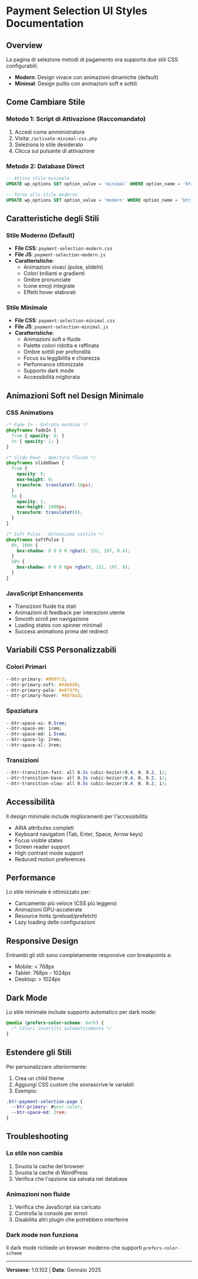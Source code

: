 # Payment Selection UI Styles Documentation

## Overview
La pagina di selezione metodi di pagamento ora supporta due stili CSS configurabili:
- **Modern**: Design vivace con animazioni dinamiche (default)
- **Minimal**: Design pulito con animazioni soft e sottili

## Come Cambiare Stile

### Metodo 1: Script di Attivazione (Raccomandato)
1. Accedi come amministratore
2. Visita: `/activate-minimal-css.php`
3. Seleziona lo stile desiderato
4. Clicca sul pulsante di attivazione

### Metodo 2: Database Direct
```sql
-- Attiva stile minimale
UPDATE wp_options SET option_value = 'minimal' WHERE option_name = 'btr_payment_selection_css_style';

-- Torna allo stile moderno
UPDATE wp_options SET option_value = 'modern' WHERE option_name = 'btr_payment_selection_css_style';
```

## Caratteristiche degli Stili

### Stile Moderno (Default)
- **File CSS**: `payment-selection-modern.css`
- **File JS**: `payment-selection-modern.js`
- **Caratteristiche**:
  - Animazioni vivaci (pulse, slideIn)
  - Colori brillanti e gradienti
  - Ombre pronunciate
  - Icone emoji integrate
  - Effetti hover elaborati

### Stile Minimale
- **File CSS**: `payment-selection-minimal.css`
- **File JS**: `payment-selection-minimal.js`
- **Caratteristiche**:
  - Animazioni soft e fluide
  - Palette colori ridotta e raffinata
  - Ombre sottili per profondità
  - Focus su leggibilità e chiarezza
  - Performance ottimizzate
  - Supporto dark mode
  - Accessibilità migliorata

## Animazioni Soft nel Design Minimale

### CSS Animations
```css
/* Fade In - Entrata morbida */
@keyframes fadeIn {
  from { opacity: 0; }
  to { opacity: 1; }
}

/* Slide Down - Apertura fluida */
@keyframes slideDown {
  from { 
    opacity: 0; 
    max-height: 0;
    transform: translateY(-10px);
  }
  to { 
    opacity: 1; 
    max-height: 1000px;
    transform: translateY(0);
  }
}

/* Soft Pulse - Attenzione sottile */
@keyframes softPulse {
  0%, 100% {
    box-shadow: 0 0 0 0 rgba(0, 151, 197, 0.4);
  }
  50% {
    box-shadow: 0 0 0 8px rgba(0, 151, 197, 0);
  }
}
```

### JavaScript Enhancements
- Transizioni fluide tra stati
- Animazioni di feedback per interazioni utente
- Smooth scroll per navigazione
- Loading states con spinner minimali
- Success animations prima del redirect

## Variabili CSS Personalizzabili

### Colori Primari
```css
--btr-primary: #0097c5;
--btr-primary-soft: #4db8d9;
--btr-primary-pale: #e8f4f9;
--btr-primary-hover: #007ba3;
```

### Spaziatura
```css
--btr-space-xs: 0.5rem;
--btr-space-sm: 1rem;
--btr-space-md: 1.5rem;
--btr-space-lg: 2rem;
--btr-space-xl: 3rem;
```

### Transizioni
```css
--btr-transition-fast: all 0.2s cubic-bezier(0.4, 0, 0.2, 1);
--btr-transition-base: all 0.3s cubic-bezier(0.4, 0, 0.2, 1);
--btr-transition-slow: all 0.5s cubic-bezier(0.4, 0, 0.2, 1);
```

## Accessibilità

Il design minimale include miglioramenti per l'accessibilità:
- ARIA attributes completi
- Keyboard navigation (Tab, Enter, Space, Arrow keys)
- Focus visible states
- Screen reader support
- High contrast mode support
- Reduced motion preferences

## Performance

Lo stile minimale è ottimizzato per:
- Caricamento più veloce (CSS più leggero)
- Animazioni GPU-accelerate
- Resource hints (preload/prefetch)
- Lazy loading delle configurazioni

## Responsive Design

Entrambi gli stili sono completamente responsive con breakpoints a:
- Mobile: < 768px
- Tablet: 768px - 1024px
- Desktop: > 1024px

## Dark Mode

Lo stile minimale include supporto automatico per dark mode:
```css
@media (prefers-color-scheme: dark) {
  /* Colori invertiti automaticamente */
}
```

## Estendere gli Stili

Per personalizzare ulteriormente:
1. Crea un child theme
2. Aggiungi CSS custom che sovrascrive le variabili
3. Esempio:
```css
.btr-payment-selection-page {
  --btr-primary: #your-color;
  --btr-space-md: 2rem;
}
```

## Troubleshooting

### Lo stile non cambia
1. Svuota la cache del browser
2. Svuota la cache di WordPress
3. Verifica che l'opzione sia salvata nel database

### Animazioni non fluide
1. Verifica che JavaScript sia caricato
2. Controlla la console per errori
3. Disabilita altri plugin che potrebbero interferire

### Dark mode non funziona
Il dark mode richiede un browser moderno che supporti `prefers-color-scheme`

---

**Versione**: 1.0.102 | **Data**: Gennaio 2025